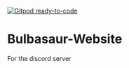 [![Gitpod ready-to-code](https://img.shields.io/badge/Gitpod-ready--to--code-blue?logo=gitpod)](https://gitpod.io/#https://github.com/M00NL16H7/Bulbasaur-Website)

# Bulbasaur-Website
For the discord server
